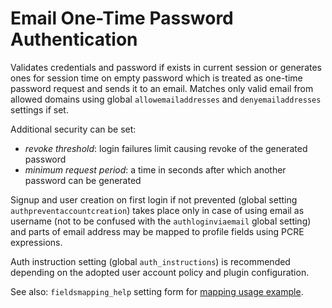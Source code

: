 # Email One-Time Password Authentication

Validates credentials and password if exists in current session or generates
ones for session time on empty password which is treated as one-time password
request and sends it to an email. Matches only valid email from allowed domains
using global `allowemailaddresses` and `denyemailaddresses` settings if set.

Additional security can be set:
- *revoke threshold*: login failures limit causing revoke of the generated password
- *minimum request period*: a time in seconds after which another password can be generated

Signup and user creation on first login if not prevented (global setting
`authpreventaccountcreation`) takes place only in case of using email as
username (not to be confused with the `authloginviaemail` global setting) and
parts of email address may be mapped to profile fields using PCRE expressions.

Auth instruction setting (global `auth_instructions`) is recommended depending
on the adopted user account policy and plugin configuration.

See also: `fieldsmapping_help` setting form for [mapping usage example](lang/en/auth_emailotp.php).
